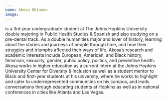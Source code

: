 ```yaml
---
name: Akosa Obianwu
image:
---
```

is a 3rd year undergraduate student at The Johns Hopkins University double majoring in Public Health Studies & Spanish and also studying on a pre-dental track. As a double humanities major and lover of history, learning about the stories and journeys of people through time, and how their struggles and triumphs affected their ways of life. Akosa’s research and academic interests include European, American, and Black history, feminism, sexuality, gender, public policy, politics, and preventive health. Akosa works in higher education as a current intern at the Johns Hopkins University Center for Diversity & Inclusion as well as a student mentor to Black and first-year students at his university, where he works to highlight and cater to underrepresented communities on his campus, and leads conversations through educating students at Hopkins as well as in national conferences in cities like Atlanta and Las Vegas.